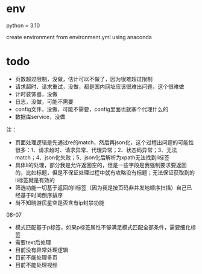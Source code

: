 # env

python = 3.10

create environment from environment.yml using anaconda

# todo

- 页数超过限制，没做，估计可以不做了，因为很难超过限制
- 请求超时、请求重试，没做，都是国内网址应该很难出问题，这个很难做
- 计时装饰器，没做
- 日志，没做，可能不需要
- config文件，没做，可能不需要，config里面也就塞个代理什么的
- 数据库service，没做

注：

- 页面处理逻辑是先通过re的match，然后再json化，这个过程出问题的可能性很多：1、请求超时、请求异常、代理异常；2、状态码异常；3、无法match；4、json化失败；5、json化后解析为xpath无法找到li标签
- 具体li的处理，部分我是允许返回空的，但是一些字段是我强制要求要返回的，比如标题，但是不保证处理过程中就有攻略没有标题；无法保证获取到的li标签就是有效的
- 筛选功能一切基于返回的li标签（因为我是按页码非并发地顺序扫描）自己已经基于时间倒序排序
- 尚不知晓游民星空是否含有ip封禁功能



08-07

- 模式匹配基于p标签，如果p标签属性不够满足模式匹配全部条件，需要细化标签
- 需要text后处理
- 目前没有异常处理逻辑
- 目前不能处理多页
- 目前不能处理视频
